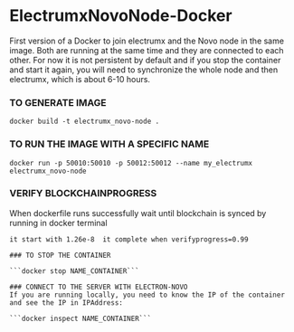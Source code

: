 # ElectrumxNovoNode-Docker

First version of a Docker to join electrumx and the Novo node in the same image. Both are running at the same time and they are connected to each other. For now it is not persistent by default and if you stop the container and start it again, you will need to synchronize the whole node and then electrumx, which is about 6-10 hours.

### TO GENERATE IMAGE

```docker build -t electrumx_novo-node .```

### TO RUN THE IMAGE WITH A SPECIFIC NAME

```docker run -p 50010:50010 -p 50012:50012 --name my_electrumx electrumx_novo-node```

### VERIFY BLOCKCHAINPROGRESS 
When dockerfile runs successfully wait until blockchain is synced  by running in docker terminal  
``` novod getblockchaininfo
it start with 1.26e-8  it complete when verifyprogress=0.99

### TO STOP THE CONTAINER

```docker stop NAME_CONTAINER```

### CONNECT TO THE SERVER WITH ELECTRON-NOVO
If you are running locally, you need to know the IP of the container and see the IP in IPAddress:

```docker inspect NAME_CONTAINER```

